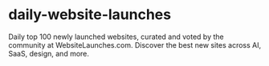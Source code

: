 # daily-website-launches
Daily top 100 newly launched websites, curated and voted by the community at WebsiteLaunches.com. Discover the best new sites across AI, SaaS, design, and more.

